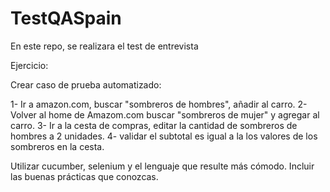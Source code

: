 # TestQASpain

En este repo, se realizara el test de entrevista

Ejercicio: 

Crear caso de prueba automatizado: 

1- Ir a amazon.com, buscar "sombreros de hombres", añadir al carro. 
2- Volver al home de Amazom.com buscar "sombreros de mujer" y agregar al carro. 
3- Ir a la cesta de compras, editar la cantidad de sombreros de hombres a 2 unidades. 
4- validar el subtotal es igual a la los valores de los sombreros en la cesta. 
   
   Utilizar cucumber, selenium y el lenguaje que resulte más cómodo. 
   Incluir las buenas prácticas que conozcas.